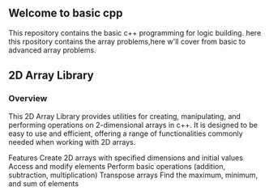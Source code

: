 ## Welcome to basic cpp 
This repository contains the basic c++ programming for logic building. here this rpository contains the array problems,here w'll cover from basic to advanced array problems.

## 2D Array Library
### Overview
This 2D Array Library provides utilities for creating, manipulating, and performing operations on 2-dimensional arrays in c++. It is designed to be easy to use and efficient, offering a range of functionalities commonly needed when working with 2D arrays.

Features
Create 2D arrays with specified dimensions and initial values
Access and modify elements
Perform basic operations (addition, subtraction, multiplication)
Transpose arrays
Find the maximum, minimum, and sum of elements
